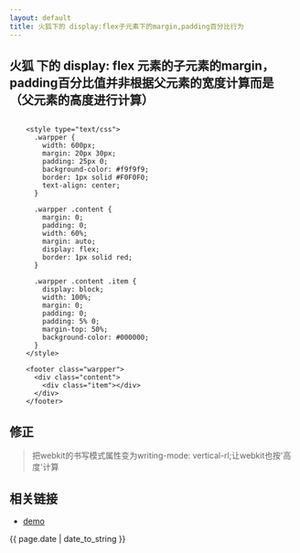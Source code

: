 ```yaml
---
layout: default
title: 火狐下的 display:flex子元素下的margin,padding百分比行为
---
```

 

## 火狐 下的 display: flex 元素的子元素的margin，padding百分比值并非根据父元素的宽度计算而是（父元素的高度进行计算）


```

    <style type="text/css">
      .warpper {
        width: 600px;
        margin: 20px 30px;
        padding: 25px 0;
        background-color: #f9f9f9;
        border: 1px solid #F0F0F0;
        text-align: center;
      }
      
      .warpper .content {
        margin: 0;
        padding: 0;
        width: 60%;
        margin: auto;
        display: flex;
        border: 1px solid red;
      }
      
      .warpper .content .item {
        display: block;
        width: 100%;
        margin: 0;
        padding: 0;
        padding: 5% 0;
        margin-top: 50%;
        background-color: #000000;
      }
    </style>
    
    <footer class="warpper">
      <div class="content">
        <div class="item"></div>
      </div>
    </footer>

```

## 修正

> 把webkit的书写模式属性变为writing-mode: vertical-rl;让webkit也按'高度'计算

## 相关链接
- [demo](http://zhishan33.github.io/shanBlog/)

<p>{{ page.date | date_to_string }}</p>
